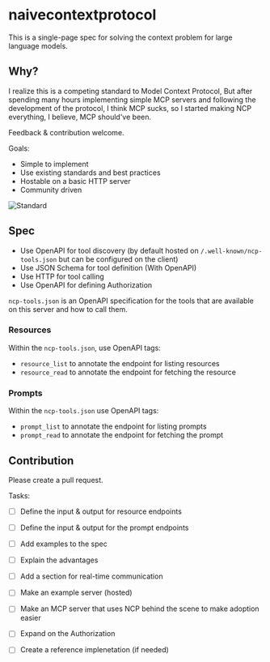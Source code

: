 # naivecontextprotocol
This is a single-page spec for solving the context problem for large language models.

## Why?
I realize this is a competing standard to Model Context Protocol,
But after spending many hours implementing simple MCP servers and following the development of the protocol,
I think MCP sucks, so I started making NCP everything, I believe, MCP should've been.

Feedback & contribution welcome.

Goals:
- Simple to implement
- Use existing standards and best practices
- Hostable on a basic HTTP server
- Community driven

![Standard](https://imgs.xkcd.com/comics/standards_2x.png)


## Spec
- Use OpenAPI for tool discovery (by default hosted on `/.well-known/ncp-tools.json` but can be configured on the client)
- Use JSON Schema for tool definition (With OpenAPI)
- Use HTTP for tool calling
- Use OpenAPI for defining Authorization

`ncp-tools.json` is an OpenAPI specification for the tools that are available on this server 
and how to call them.

### Resources
Within the `ncp-tools.json`, use OpenAPI tags:
- `resource_list` to annotate the endpoint for listing resources
- `resource_read` to annotate the endpoint for fetching the resource

### Prompts
Within the `ncp-tools.json` use OpenAPI tags:
- `prompt_list` to annotate the endpoint for listing prompts
- `prompt_read` to annotate the endpoint for fetching the prompt

## Contribution
Please create a pull request.

Tasks:
- [ ] Define the input & output for resource endpoints
- [ ] Define the input & output for the prompt endpoints
- [ ] Add examples to the spec
- [ ] Explain the advantages
- [ ] Add a section for real-time communication
- [ ] Make an example server (hosted)
- [ ] Make an MCP server that uses NCP behind the scene to make adoption easier
- [ ] Expand on the Authorization
- [ ] Create a reference implenetation (if needed)

